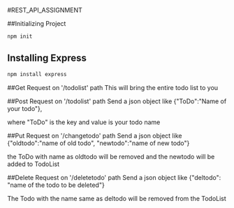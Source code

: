 #REST_API_ASSIGNMENT

##Initializing Project
```bash
npm init
```

## Installing Express 
```bash
npm install express
```

##Get Request on '/todolist' path
This will bring the entire todo list to you

##Post Request on '/todolist' path
Send a json object like {"ToDo":"Name of your todo"}, 

where "ToDo" is the key and value is your todo name

##Put Request on '/changetodo' path
Send a json object like {"oldtodo":"name of old todo", "newtodo":"name of new todo"}

the ToDo with name as oldtodo will be removed and the newtodo will be added to TodoList

##Delete Request on '/deletetodo' path
Send a json  object like {"deltodo": "name of the todo to be deleted"}

The Todo with the name same as deltodo will be removed from the TodoList


